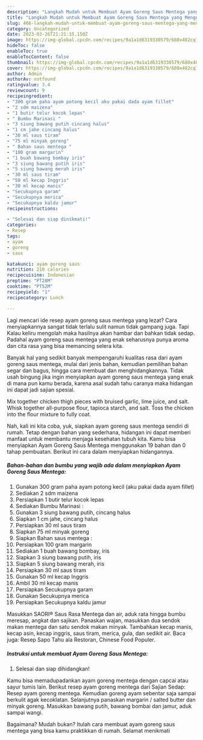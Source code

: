 ```yaml
---
description: "Langkah Mudah untuk Membuat Ayam Goreng Saus Mentega yang Menggugah Selera, Buat Buka Puasa}"
title: "Langkah Mudah untuk Membuat Ayam Goreng Saus Mentega yang Menggugah Selera, Buat Buka Puasa}"
slug: 466-langkah-mudah-untuk-membuat-ayam-goreng-saus-mentega-yang-menggugah-selera-buat-buka-puasa
category: Uncategorized
date: 2023-03-26T21:21:15.150Z
image: https://img-global.cpcdn.com/recipes/9a1a1d6319330579/680x482cq70/ayam-goreng-saus-mentega-foto-resep-utama.jpg
hideToc: false
enableToc: true
enableTocContent: false
thumbnail: https://img-global.cpcdn.com/recipes/9a1a1d6319330579/680x482cq70/ayam-goreng-saus-mentega-foto-resep-utama.jpg
cover: https://img-global.cpcdn.com/recipes/9a1a1d6319330579/680x482cq70/ayam-goreng-saus-mentega-foto-resep-utama.jpg
author: Admin
authorAv: notfound
ratingvalue: 3.4
reviewcount: 9
recipeingredient:
- "300 gram paha ayam potong kecil aku pakai dada ayam fillet"
- "2 sdm maizena"
- "1 butir telur kocok lepas"
- " Bumbu Marinasi "
- "3 siung bawang putih cincang halus"
- "1 cm jahe cincang halus"
- "30 ml saus tiram"
- "75 ml minyak goreng"
- " Bahan saus mentega "
- "100 gram margarin"
- "1 buah bawang bombay iris"
- "3 siung bawang putih iris"
- "5 siung bawang merah iris"
- "30 ml saus tiram"
- "50 ml kecap Inggris"
- "30 ml kecap manis"
- "Secukupnya garam"
- "Secukupnya merica"
- "Secukupnya kaldu jamur"
recipeinstructions:

- "Selesai dan siap dinikmati!"
categories:
- Resep
tags:
- ayam
- goreng
- saus

katakunci: ayam goreng saus 
nutrition: 210 calories
recipecuisine: Indonesian
preptime: "PT28M"
cooktime: "PT52M"
recipeyield: "1"
recipecategory: Lunch

---
```



Lagi mencari ide resep ayam goreng saus mentega yang lezat? Cara menyiapkannya sangat tidak terlalu sulit namun tidak gampang juga. Tapi Kalau keliru mengolah maka hasilnya akan hambar dan bahkan tidak sedap. Padahal ayam goreng saus mentega yang enak seharusnya punya aroma dan cita rasa yang bisa memancing selera kita.


Banyak hal yang sedikit banyak mempengaruhi kualitas rasa dari ayam goreng saus mentega, mulai dari jenis bahan, kemudian pemilihan bahan segar dan bagus, hingga cara membuat dan menghidangkannya. Tidak usah bingung jika ingin menyiapkan ayam goreng saus mentega yang enak di mana pun kamu berada, karena asal sudah tahu caranya maka hidangan ini dapat jadi sajian spesial.

Mix together chicken thigh pieces with bruised garlic, lime juice, and salt. Whisk together all-purpose flour, tapioca starch, and salt. Toss the chicken into the flour mixture to fully coat.


Nah, kali ini kita coba, yuk, siapkan ayam goreng saus mentega sendiri di rumah. Tetap dengan bahan yang sederhana, hidangan ini dapat memberi manfaat untuk membantu menjaga kesehatan tubuh kita. Kamu bisa menyiapkan Ayam Goreng Saus Mentega menggunakan 19 bahan dan 0 tahap pembuatan. Berikut ini cara dalam menyiapkan hidangannya.

<!--inarticleads1-->

##### Bahan-bahan dan bumbu yang wajib ada dalam menyiapkan Ayam Goreng Saus Mentega:

1. Gunakan 300 gram paha ayam potong kecil (aku pakai dada ayam fillet)
1. Sediakan 2 sdm maizena
1. Persiapkan 1 butir telur kocok lepas
1. Sediakan  Bumbu Marinasi :
1. Gunakan 3 siung bawang putih, cincang halus
1. Siapkan 1 cm jahe, cincang halus
1. Persiapkan 30 ml saus tiram
1. Siapkan 75 ml minyak goreng
1. Siapkan  Bahan saus mentega :
1. Persiapkan 100 gram margarin
1. Sediakan 1 buah bawang bombay, iris
1. Siapkan 3 siung bawang putih, iris
1. Siapkan 5 siung bawang merah, iris
1. Persiapkan 30 ml saus tiram
1. Gunakan 50 ml kecap Inggris
1. Ambil 30 ml kecap manis
1. Persiapkan Secukupnya garam
1. Gunakan Secukupnya merica
1. Persiapkan Secukupnya kaldu jamur


Masukkan SAORI® Saus Rasa Mentega dan air, aduk rata hingga bumbu meresap, angkat dan sajikan. Panaskan wajan, masukkan dua sendok makan mentega dan satu sendok makan minyak. Tambahkan kecap manis, kecap asin, kecap inggris, saus tiram, merica, gula, dan sedikit air. Baca juga: Resep Sapo Tahu ala Restoran, Chinese Food Populer. 

<!--inarticleads2-->

##### Instruksi untuk membuat Ayam Goreng Saus Mentega:


1. Selesai dan siap dihidangkan!

Kamu bisa memadupadankan ayam goreng mentega dengan capcai atau sayur tumis lain. Berikut resep ayam goreng mentega dari Sajian Sedap: Resep ayam goreng mentega. Kemudian goreng ayam sebentar saja sampai berkulit agak kecoklatan. Selanjutnya panaskan margarin / salted butter dan minyak goreng. Masukkan bawang putih, bawang bombai dan jamur, aduk sampai wangi. 

Bagaimana? Mudah bukan? Itulah cara membuat ayam goreng saus mentega yang bisa kamu praktikkan di rumah. Selamat menikmati
